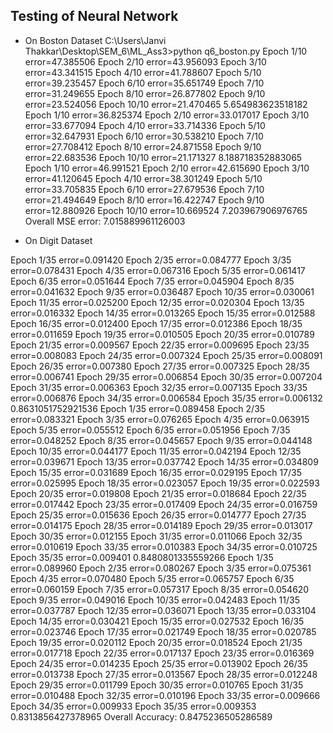 ## Testing of Neural Network 

- On Boston Dataset
C:\Users\Janvi Thakkar\Desktop\SEM_6\ML_Ass3>python q6_boston.py
Epoch 1/10   error=47.385506
Epoch 2/10   error=43.956093
Epoch 3/10   error=43.341515
Epoch 4/10   error=41.788607
Epoch 5/10   error=39.235457
Epoch 6/10   error=35.651749
Epoch 7/10   error=31.249655
Epoch 8/10   error=26.877802
Epoch 9/10   error=23.524056
Epoch 10/10   error=21.470465
5.654983623518182
Epoch 1/10   error=36.825374
Epoch 2/10   error=33.017017
Epoch 3/10   error=33.677094
Epoch 4/10   error=33.714336
Epoch 5/10   error=32.647931
Epoch 6/10   error=30.538210
Epoch 7/10   error=27.708412
Epoch 8/10   error=24.871558
Epoch 9/10   error=22.683536
Epoch 10/10   error=21.171327
8.188718352883065
Epoch 1/10   error=46.991521
Epoch 2/10   error=42.615690
Epoch 3/10   error=41.120645
Epoch 4/10   error=38.301249
Epoch 5/10   error=33.705835
Epoch 6/10   error=27.679536
Epoch 7/10   error=21.494649
Epoch 8/10   error=16.422747
Epoch 9/10   error=12.880926
Epoch 10/10   error=10.669524
7.203967906976765
Overall MSE error:  7.015889961126003

- On Digit Dataset

Epoch 1/35   error=0.091420
Epoch 2/35   error=0.084777
Epoch 3/35   error=0.078431
Epoch 4/35   error=0.067316
Epoch 5/35   error=0.061417
Epoch 6/35   error=0.051644
Epoch 7/35   error=0.045904
Epoch 8/35   error=0.041632
Epoch 9/35   error=0.036487
Epoch 10/35   error=0.030061
Epoch 11/35   error=0.025200
Epoch 12/35   error=0.020304
Epoch 13/35   error=0.016332
Epoch 14/35   error=0.013265
Epoch 15/35   error=0.012588
Epoch 16/35   error=0.012400
Epoch 17/35   error=0.012386
Epoch 18/35   error=0.011659
Epoch 19/35   error=0.010505
Epoch 20/35   error=0.010789
Epoch 21/35   error=0.009567
Epoch 22/35   error=0.009695
Epoch 23/35   error=0.008083
Epoch 24/35   error=0.007324
Epoch 25/35   error=0.008091
Epoch 26/35   error=0.007380
Epoch 27/35   error=0.007325
Epoch 28/35   error=0.006741
Epoch 29/35   error=0.006854
Epoch 30/35   error=0.007204
Epoch 31/35   error=0.006363
Epoch 32/35   error=0.007135
Epoch 33/35   error=0.006876
Epoch 34/35   error=0.006584
Epoch 35/35   error=0.006132
0.8631051752921536
Epoch 1/35   error=0.089458
Epoch 2/35   error=0.083321
Epoch 3/35   error=0.076265
Epoch 4/35   error=0.063915
Epoch 5/35   error=0.055512
Epoch 6/35   error=0.051956
Epoch 7/35   error=0.048252
Epoch 8/35   error=0.045657
Epoch 9/35   error=0.044148
Epoch 10/35   error=0.044177
Epoch 11/35   error=0.042194
Epoch 12/35   error=0.039671
Epoch 13/35   error=0.037742
Epoch 14/35   error=0.034809
Epoch 15/35   error=0.031689
Epoch 16/35   error=0.029195
Epoch 17/35   error=0.025995
Epoch 18/35   error=0.023057
Epoch 19/35   error=0.022593
Epoch 20/35   error=0.019808
Epoch 21/35   error=0.018684
Epoch 22/35   error=0.017442
Epoch 23/35   error=0.017409
Epoch 24/35   error=0.016759
Epoch 25/35   error=0.015636
Epoch 26/35   error=0.014777
Epoch 27/35   error=0.014175
Epoch 28/35   error=0.014189
Epoch 29/35   error=0.013017
Epoch 30/35   error=0.012155
Epoch 31/35   error=0.011066
Epoch 32/35   error=0.010619
Epoch 33/35   error=0.010383
Epoch 34/35   error=0.010725
Epoch 35/35   error=0.009401
0.8480801335559266
Epoch 1/35   error=0.089960
Epoch 2/35   error=0.080267
Epoch 3/35   error=0.075361
Epoch 4/35   error=0.070480
Epoch 5/35   error=0.065757
Epoch 6/35   error=0.060159
Epoch 7/35   error=0.057317
Epoch 8/35   error=0.054620
Epoch 9/35   error=0.049016
Epoch 10/35   error=0.042483
Epoch 11/35   error=0.037787
Epoch 12/35   error=0.036071
Epoch 13/35   error=0.033104
Epoch 14/35   error=0.030421
Epoch 15/35   error=0.027532
Epoch 16/35   error=0.023746
Epoch 17/35   error=0.021749
Epoch 18/35   error=0.020785
Epoch 19/35   error=0.020112
Epoch 20/35   error=0.018524
Epoch 21/35   error=0.017718
Epoch 22/35   error=0.017137
Epoch 23/35   error=0.016369
Epoch 24/35   error=0.014235
Epoch 25/35   error=0.013902
Epoch 26/35   error=0.013738
Epoch 27/35   error=0.013567
Epoch 28/35   error=0.012248
Epoch 29/35   error=0.011799
Epoch 30/35   error=0.010765
Epoch 31/35   error=0.010488
Epoch 32/35   error=0.010196
Epoch 33/35   error=0.009666
Epoch 34/35   error=0.009933
Epoch 35/35   error=0.009353
0.8313856427378965
Overall Accuracy:  0.8475236505286589